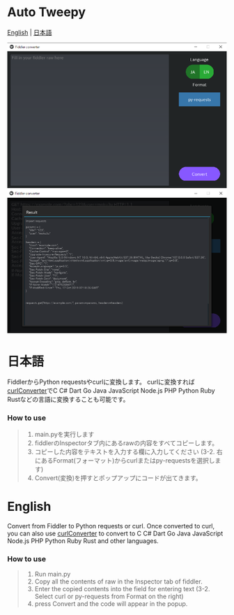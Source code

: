 # Auto Tweepy

[English](#English) | [日本語](#日本語)

<img width="600" src="https://raw.githubusercontent.com/moku3u/FiddlerConverter/main/raw/preview1.png">
<img width="600" src="https://raw.githubusercontent.com/moku3u/FiddlerConverter/main/raw/preview2.png">

# 日本語

FiddlerからPython requestsやcurlに変換します。
curlに変換すれば[curlConverter](https://curlconverter.com/)でC  C# Dart Go Java JavaScript Node.js PHP Python Ruby Rustなどの言語に変換することも可能です。

### How to use

> 1. main.pyを実行します
> 2. fiddlerのInspectorタブ内にあるrawの内容をすべてコピーします。
> 3. コピーした内容をテキストを入力する欄に入力してください
> (3-2. 右にあるFormat(フォーマット)からcurlまたはpy-requestsを選択します)
> 4. Convert(変換)を押すとポップアップにコードが出てきます。


# English

Convert from Fiddler to Python requests or curl.
Once converted to curl, you can also use [curlConverter](https://curlconverter.com/) to convert to C C# Dart Go Java JavaScript Node.js PHP Python Ruby Rust and other languages.

### How to use

> 1. Run main.py
> 2. Copy all the contents of raw in the Inspector tab of fiddler.
> 3. Enter the copied contents into the field for entering text
> (3-2. Select curl or py-requests from Format on the right)
> 4. press Convert and the code will appear in the popup.
